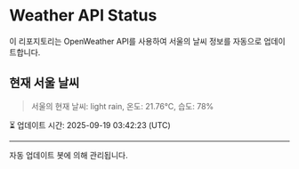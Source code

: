 
# Weather API Status

이 리포지토리는 OpenWeather API를 사용하여 서울의 날씨 정보를 자동으로 업데이트합니다.

## 현재 서울 날씨
> 서울의 현재 날씨: light rain, 온도: 21.76°C, 습도: 78%

⏳ 업데이트 시간: 2025-09-19 03:42:23 (UTC)

---
자동 업데이트 봇에 의해 관리됩니다.
